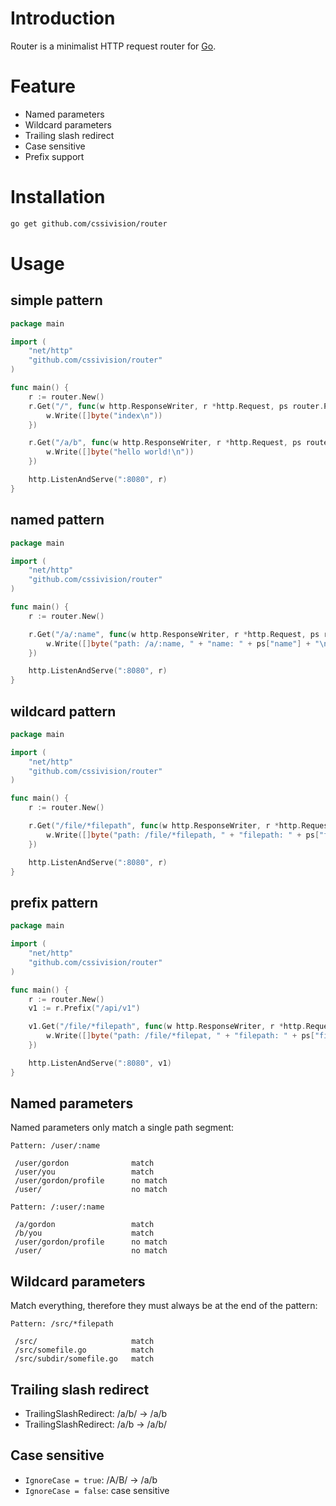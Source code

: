 # Introduction
Router is a minimalist HTTP request router for [Go](https://golang.org/).

# Feature
* Named parameters
* Wildcard parameters
* Trailing slash redirect
* Case sensitive
* Prefix support

# Installation
```sh
go get github.com/cssivision/router
```

# Usage

## simple pattern
```go
package main

import (
    "net/http"
    "github.com/cssivision/router"
)

func main() {
    r := router.New()
    r.Get("/", func(w http.ResponseWriter, r *http.Request, ps router.Params){
        w.Write([]byte("index\n"))
    })

    r.Get("/a/b", func(w http.ResponseWriter, r *http.Request, ps router.Params){
        w.Write([]byte("hello world!\n"))
    })

    http.ListenAndServe(":8080", r)
}
```
## named pattern
```go
package main

import (
    "net/http"
    "github.com/cssivision/router"
)

func main() {
    r := router.New()

    r.Get("/a/:name", func(w http.ResponseWriter, r *http.Request, ps router.Params){
        w.Write([]byte("path: /a/:name, " + "name: " + ps["name"] + "\n"))
    })

    http.ListenAndServe(":8080", r)
}
```

## wildcard pattern
```go
package main

import (
    "net/http"
    "github.com/cssivision/router"
)

func main() {
    r := router.New()

    r.Get("/file/*filepath", func(w http.ResponseWriter, r *http.Request, ps router.Params){
        w.Write([]byte("path: /file/*filepath, " + "filepath: " + ps["filepath"] + "\n"))
    })

    http.ListenAndServe(":8080", r)
}
```

## prefix pattern
```go
package main

import (
    "net/http"
    "github.com/cssivision/router"
)

func main() {
    r := router.New()
    v1 := r.Prefix("/api/v1")

    v1.Get("/file/*filepath", func(w http.ResponseWriter, r *http.Request, ps router.Params){
        w.Write([]byte("path: /file/*filepat, " + "filepath: " + ps["filepath"] + "\n"))
    })

    http.ListenAndServe(":8080", v1)
}
```

## Named parameters
Named parameters only match a single path segment:
```
Pattern: /user/:name

 /user/gordon              match
 /user/you                 match
 /user/gordon/profile      no match
 /user/                    no match

Pattern: /:user/:name

 /a/gordon                 match
 /b/you                    match
 /user/gordon/profile      no match
 /user/                    no match
```
## Wildcard parameters
Match everything, therefore they must always be at the end of the pattern:

```
Pattern: /src/*filepath

 /src/                     match
 /src/somefile.go          match
 /src/subdir/somefile.go   match
 ```
## Trailing slash redirect
* TrailingSlashRedirect: /a/b/ -> /a/b
* TrailingSlashRedirect: /a/b -> /a/b/

## Case sensitive
* `IgnoreCase = true`: /A/B/ -> /a/b
* `IgnoreCase = false`: case sensitive

